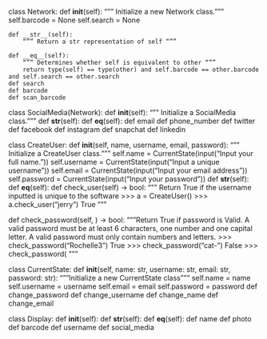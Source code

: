 class Network:
    def __init__(self):
	    “”” Initialize a new Network class.”””
	    self.barcode = None
        self.search = None

    def __str__(self):
	    “”” Return a str representation of self “””
	
    def __eq__(self):
	    “”” Determines whether self is equivalent to other “””
	    return type(self) == type(other) and self.barcode == other.barcode and self.search == other.search
    def search
    def barcode
    def scan_barcode

class SocialMedia(Network):
    def __init__(self):
	    “”” Initialize a SocialMedia class.”””
    def __str__(self):
    def __eq__(self):
    def email
    def phone_number
    def twitter
    def facebook
    def instagram
    def snapchat
    def linkedin

class CreateUser:
    def __init__(self, name, username, email, password):
	    “”” Initialize a CreateUser class.”””
	    self.name = CurrentState(input(“Input your full name.”))
	    self.username = CurrentState(input(“Input a unique username”))
        self.email = CurrentState(input(“Input your email address”))
        self.password = CurrentState(input(“Input your password”))
    def __str__(self):
    def __eq__(self):
    def check_user(self) -> bool:
	“”” Return True if the username inputted is unique to the software
	>>> a = CreateUser()
	>>> a.check_user(“jerry”)
	True
    ”””
	
def check_password(self, ) -> bool:
    “””Return True if password is Valid. A valid password must be at least 6 characters, one number and one capital 
    letter. A valid password must only contain numbers and letters.
    >>> check_password(“Rochelle3”)
    True
    >>> check_password(“cat-”)
    False
    >>> check_password(
    ”””

class CurrentState:
    def __init__(self, name: str, username: str, email: str, password: str):
        “””Initialize a new CurrentState class”””
        self.name = name
        self.username = username
        self.email = email
        self.password = password
    def change_password
    def change_username
    def change_name
    def change_email

class Display:
    def __init__(self):
    def __str__(self):
    def __eq__(self):
    def name
    def photo
    def barcode
    def username
    def social_media

